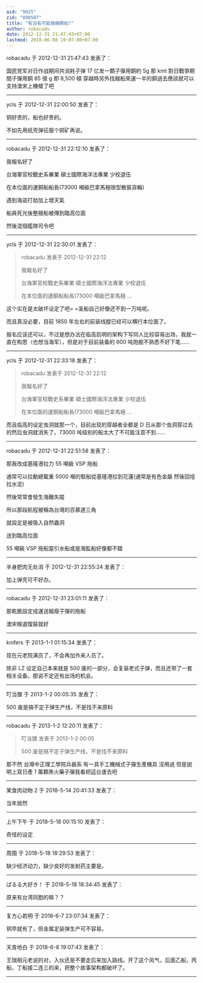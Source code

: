 ```yaml
---
aid: "9025"
zid: "090507"
title: "有沒有可能搞艘銅船?"
author: robacadu
date: 2012-12-31 21:47:43+07:00
lastmod: 2018-06-08 19:07:00+07:00
---
```


robacadu 于 2012-12-31 21:47:43 发表了：

国民党军对日作战期间共消耗子弹 17 亿发一顆子彈用銅約 5g 那 kmt 對日戰爭期間子彈用銅 85 億 g 即 8,500 頓 穿越時另外找艘船來運一半的銅過去應該就可以支持澳宋上機槍了吧

---

ycls 于 2012-12-31 22:00:50 发表了：

铜好贵的，船也好贵的。

不如先用纸壳弹征服个铜矿再说。

---

robacadu 于 2012-12-31 22:12:10 发表了：

我報名好了

台海軍官校戰史系畢業 碩士國際海洋法專業 少校退伍

在本位面的運銅船船長(73000 噸級巴拿馬極限型散裝貨輪)

遇到海盜打劫加上壞天氣

船員死光後整艘船被傳到臨高位面

然後混個艦隊司令吧

---

ycls 于 2012-12-31 22:30:01 发表了：

> robacadu 发表于 2012-12-31 22:12
>
> 我報名好了
>
> 台海軍官校戰史系畢業 碩士國際海洋法專業 少校退伍
>
> 在本位面的運銅船船長(73000 噸級巴拿馬極 ...

这个实在是太破坏设定了吧= =圣船自己好像还不到一万吨呢。

而且真没必要，目前 1850 年左右的前装线膛已经可以横行本位面了。

报名应该还可以，不过是想办法在临高启明的架构下写同人比较容易出场，我就一直在构思（也想当海军），但是对于目前装备的 600 吨炮舰不熟悉不好下笔……

---

ycls 于 2012-12-31 22:33:18 发表了：

> robacadu 发表于 2012-12-31 22:12
>
> 我報名好了
>
> 台海軍官校戰史系畢業 碩士國際海洋法專業 少校退伍
>
> 在本位面的運銅船船長(73000 噸級巴拿馬極 ...

而且临高的设定虫洞就那一个，目前出现的穿越者全都是 D 日从那个虫洞穿过去的然后虫洞就消失了。73000 吨级别的船太大了不可能注意不到……

---

robacadu 于 2012-12-31 22:51:58 发表了：

那我改成基隆港拉力 55 噸級 VSP 拖船

通常可以拉動總載重 5000 噸的駁船從基隆港拉到花蓮(通常是有色金屬 然後回埕拉水泥)

然後常常會發生海難失蹤

所以那段航程被稱為台灣的百慕達三角

就設定是被吸入自然蟲洞

送到臨高位面

55 噸級 VSP 拖船當引水船或是海監船好像都不錯

---

半身肥肉无处消 于 2012-12-31 22:55:24 发表了：

加上弹壳可不好办。

---

robacadu 于 2012-12-31 23:01:11 发表了：

那乾脆設定成運送報廢子彈的拖船

澳宋檢選復裝就好

---

knifers 于 2013-1-1 01:15:34 发表了：

现在元老院满员了，不会再加外来人员了。

除非 LZ 设定自己本来就是 500 废的一部分，会复装老式子弹，而且还带了一套相关设备。那说不定还有出场的机会。

---

叮当狸 于 2013-1-2 00:05:35 发表了：

500 废是搞不定子弹生产线，不是找不来原料

---

robacadu 于 2013-1-2 12:20:11 发表了：

> 叮当狸 发表于 2013-1-2 00:05
>
> 500 废是搞不定子弹生产线，不是找不来原料

那不然 台灣中正理工學院兵器系 有一具手工機械式子彈生產機具 沒用過 但是說明上寫日產 1 萬顆黑火藥子彈我看把這台運去吧

---

某食肉动物 2 于 2018-5-14 20:41:33 发表了：

当年居然

---

上午下午 于 2018-5-18 00:15:10 发表了：

奇怪的设定

---

周围 于 2018-5-18 18:29:53 发表了：

缺少经济动力，缺少良好的发射药主要是。

---

ぱるる大好き！ 于 2018-5-18 18:34:45 发表了：

原来有台湾同胞的嘛？？

---

复方心若明 于 2018-6-7 23:07:34 发表了：

铜早就有了，但金属定装弹生产可不容易。

---

天青地白 于 2018-6-8 19:07:43 发表了：

王瑞相元老说的对，入伙还是不要走后来加入路线。开了这个风气，后面乙船，丙船，丁船接二连三的来，把整个故事架构都破坏了。

---
